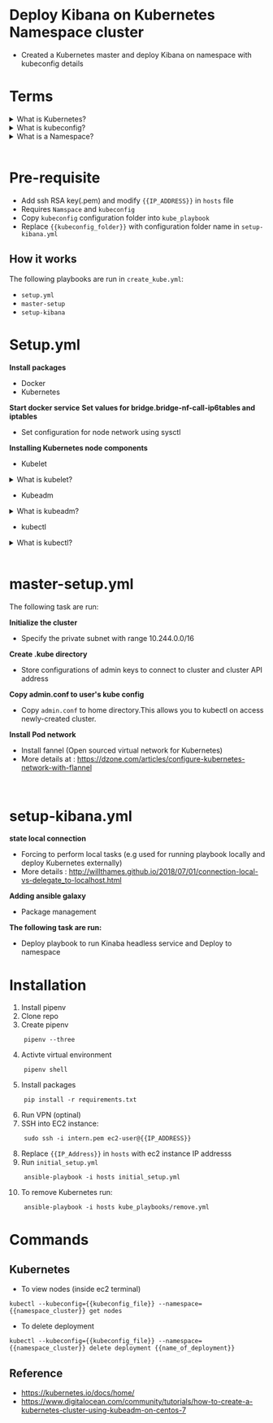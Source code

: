 # Deploy Kibana on Kubernetes Namespace cluster

- Created a Kubernetes master and deploy Kibana on namespace with kubeconfig details

# Terms

<details>
<summary>What is Kubernetes?</summary>

      -Kubernetes is used for orchestration automates the deployment, management, scaling, and networking of containers
      -Deploy same application accross different environment without redesign(create microservices)
      - Automate and manage tasks such as: 
        - Configuration
        - Scheduling
        - Scaling and removing containers
        - Secure interaction between containers
        
![0*RHsNYkGi10fU5XUv](https://user-images.githubusercontent.com/50704452/115887959-b6700400-a452-11eb-9c74-d3d3315bdb59.png)

</details>

<details>
<summary>What is kubeconfig?</summary>

    - A kubeconfig is a file used to configure access to Kubernetes using kubectl
    - More Details : 
                    https://ahmet.im/blog/mastering-kubeconfig/
                    https://kubernetes.io/docs/tasks/access-application-cluster/configure-access-multiple-clusters/
</details>

<details>
<summary>What is a Namespace?</summary>
        
        - Namespaces is a way to organize clusters into virtual sub-clusters
        - A number of Namespace can be supported in cluster, logically seperated and communicate with each other 
        - More Details: 
                        https://cloud.google.com/kubernetes-engine/docs/add-on/config-sync/how-to/namespace-scoped-objects
                        https://www.vmware.com/topics/glossary/content/kubernetes-namespace
</details>
<br>

# Pre-requisite
 - Add ssh RSA key(.pem) and modify `{{IP_ADDRESS}}` in `hosts` file
 - Requires `Namspace` and `kubeconfig`
 - Copy `kubeconfig` configuration folder into `kube_playbook`
 - Replace `{{kubeconfig_folder}}` with configuration folder name in `setup-kibana.yml`

## How it works
The following playbooks are run in `create_kube.yml`:

 - `setup.yml`
 - `master-setup`
 - `setup-kibana`

 # Setup.yml

 **Install packages**
 - Docker
 - Kubernetes

 **Start docker service**
 **Set values for bridge.bridge-nf-call-ip6tables and iptables**
 -  Set configuration for node network using sysctl

 **Installing Kubernetes node components**
  - Kubelet
 <details>
 <summary>What is kubelet?</summary>
 <br>
 
    - Kubelet is the agent that runs on each node in the cluster.

    - Making sure each node is running expectedly. 

    - Communicates with master components to recieve commands to work.

    - Responsiblity include: run containers,network rules,port forwarding
</details>
  
  - Kubeadm

 <details>
 <summary>What is kubeadm?</summary>
 <br>

    - Kubeadm is a tool to create cluster by using commands "kubeadm init" and "kubeadm join"

 </details>


 
 - kubectl 
 <details>
 <summary>What is kubectl?</summary>

    - Kubectl command line interface to control Kubernetes cluster

 <br>
 </details>
 <br>

 # master-setup.yml
 The following task are run:

 **Initialize the cluster**
 - Specify the private subnet with range 10.244.0.0/16
 
 **Create .kube directory**
 - Store configurations of admin keys to connect to cluster and cluster API address

**Copy admin.conf to user's kube config**
-   Copy `admin.conf` to home directory.This allows you to kubectl on access newly-created cluster.

**Install Pod network**
- Install fannel (Open sourced virtual network for Kubernetes)
- More details at : https://dzone.com/articles/configure-kubernetes-network-with-flannel

<br>

# setup-kibana.yml

 **state local connection**
 - Forcing to perform local tasks (e.g used for running playbook locally and deploy Kubernetes externally)
 - More details : http://willthames.github.io/2018/07/01/connection-local-vs-delegate_to-localhost.html

 **Adding ansible galaxy**
 - Package management

  **The following task are run:**
   - Deploy playbook to run Kinaba headless service and Deploy to namespace

# Installation
1. Install pipenv
2. Clone repo
3. Create pipenv
```
    pipenv --three
```

4. Activte virtual environment
```
    pipenv shell
```
5. Install packages
```
    pip install -r requirements.txt
```
6. Run VPN (optinal)
7. SSH into EC2 instance:

```
    sudo ssh -i intern.pem ec2-user@{{IP_ADDRESS}}
```
8. Replace `{{IP_Address}}` in `hosts` with ec2 instance IP addresss 
9. Run `initial_setup.yml`
```
    ansible-playbook -i hosts initial_setup.yml
```
10. To remove Kubernetes run:

```
    ansible-playbook -i hosts kube_playbooks/remove.yml
```
# Commands

## Kubernetes

- To view nodes (inside ec2 terminal)
```
kubectl --kubeconfig={{kubeconfig_file}} --namespace={{namespace_cluster}} get nodes
```
- To delete deployment
```
kubectl --kubeconfig={{kubeconfig_file}} --namespace={{namespace_cluster}} delete deployment {{name_of_deployment}}
```
## Reference
- https://kubernetes.io/docs/home/
- https://www.digitalocean.com/community/tutorials/how-to-create-a-kubernetes-cluster-using-kubeadm-on-centos-7


